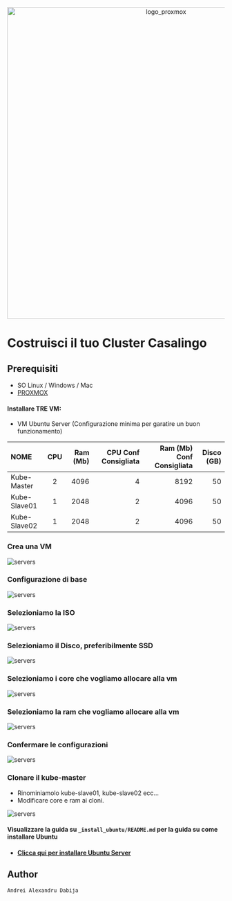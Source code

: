 <div style="text-align:center">
<img width="720" alt="logo_proxmox" src="_img/logo.png">
</div>


# Costruisci il tuo Cluster Casalingo

## Prerequisiti
- SO Linux / Windows / Mac
- [PROXMOX](https://www.proxmox.com/en/)


#### Installare TRE VM:
-   VM Ubuntu Server (Configurazione minima per garatire un buon funzionamento)

| NOME | CPU | Ram (Mb)|  CPU Conf Consigliata | Ram (Mb) Conf Consigliata | Disco (GB)|
|:--------------|:-------------:|--------------:|--------------:|--------------:|--------------:|
| Kube-Master  | 2 | 4096 | 4 | 8192 | 50 |
| Kube-Slave01 | 1 | 2048 | 2 | 4096 | 50 |
| Kube-Slave02 | 1 | 2048 | 2 | 4096 | 50 |


### Crea una VM
<div>
<img width="" alt="servers" src="_img/screen/1_crea_vm.png">
</div>

### Configurazione di base
<div>
<img width="" alt="servers" src="_img/screen/2_crea_vm.png">
</div>

### Selezioniamo la ISO
<div>
<img width="" alt="servers" src="_img/screen/3_crea_vm.png">
</div>

### Selezioniamo il Disco, preferibilmente SSD
<div>
<img width="" alt="servers" src="_img/screen/4_crea_vm.png">
</div>

### Selezioniamo i core che vogliamo allocare alla vm
<div>
<img width="" alt="servers" src="_img/screen/5_crea_vm.png">
</div>

### Selezioniamo la ram che vogliamo allocare alla vm
<div>
<img width="" alt="servers" src="_img/screen/6_crea_vm.png">
</div>

### Confermare le configurazioni
<div>
<img width="" alt="servers" src="_img/screen/7_crea_vm.png">
</div>

### Clonare il kube-master
 - Rinominiamolo kube-slave01, kube-slave02 ecc...
 - Modificare core e ram ai cloni.

<div>
<img width="" alt="servers" src="_img/screen/8_crea_vm.png">
</div>

#### Visualizzare la guida su `_install_ubuntu/README.md` per la guida su come installare Ubuntu
 - #### [Clicca qui per installare Ubuntu Server](https://github.com/XtremeAlex/Kubernetes/tree/develop/_install_ubuntu)

## Author
`Andrei Alexandru Dabija`

